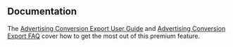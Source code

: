 ## Documentation

The [Advertising Conversion Export User Guide](https://matomo.org/docs/advertising-conversion-export/) and [Advertising Conversion Export FAQ](https://matomo.org/faq/advertising-conversion-export/) cover how to get the most out of this premium feature.

